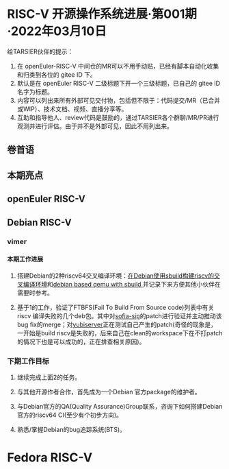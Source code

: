 # RISC-V 开源操作系统进展·第001期·2022年03月10日

给TARSIER伙伴的提示：
1. 在 openEuler-RISC-V 中间仓的MR可以不用手动贴，已经有脚本自动化收集和归类到各位的 gitee ID 下。
2. 默认是在 openEuler RISC-V 二级标题下开一个三级标题，已自己的 gitee ID 名字为标题。
3. 内容可以列出来所有外部可见交付物，包括但不限于：代码提交/MR（已合并或WIP）、技术文档、视频、直播分享等。
4. 互助和指导他人、review代码是鼓励的，通过TARSIER各个群聊/MR/PR进行观测并进行评估。由于并不是外部可见，因此不用列出来。


## 卷首语

## 本期亮点

## openEuler RISC-V

## Debian RISC-V
### vimer
#### 本期工作进展
1. 搭建Debian的2种riscv64交叉编译环境：[在Debian使用sbuild构建riscv的交叉编译环境](http://www.aftermath.cn/2022/02/17/sbuild-build-riscv-on-debian/)和[debian based qemu with sbuild ](http://www.aftermath.cn/2022/02/20/debian-qemu-sbuild-riscv64/)并记录下来方便其他小伙伴在需要时参考。

2. 基于1的工作，验证了FTBFS(Fail To Build From Source code)列表中有关riscv 编译失败的几个deb包。其中对[sofia-sip](https://bugs.debian.org/cgi-bin/bugreport.cgi?bug=978498)的patch进行验证并主动推动该bug fix的merge；对[yubiserver](https://buildd.debian.org/status/package.php?p=yubiserver&suite=sid)正在测试自己产生的patch(奇怪的现象是，一开始是build riscv是失败的，后来自己在clean的workspace下在不打patch的情况下也是可以成功的，正在排查相关原因)。

### 下期工作目标
1. 继续完成上面2的任务。

2. 与其他开源作者合作，首先成为一个Debian 官方package的维护者。

3. 与Debian官方的QA(Quality Assurance)Group联系，咨询下如何搭建Debian 官方的riscv64 CI(至少有个初步方向)。

4. 熟悉/掌握Debian的bug追踪系统(BTS)。

# Fedora RISC-V

